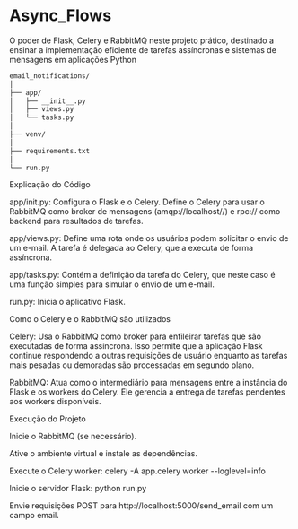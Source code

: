 # Async_Flows
O poder de Flask, Celery e RabbitMQ neste projeto prático, destinado a ensinar a implementação eficiente de tarefas assíncronas e sistemas de mensagens em aplicações Python


``` markdown
email_notifications/
│
├── app/
│   ├── __init__.py
│   ├── views.py
│   └── tasks.py
│
├── venv/
│
├── requirements.txt
│
└── run.py

```

Explicação do Código

app/init.py: Configura o Flask e o Celery. Define o Celery para usar o RabbitMQ como broker de mensagens (amqp://localhost//) e rpc:// como backend para resultados de tarefas.
    
app/views.py: Define uma rota onde os usuários podem solicitar o envio de um e-mail. A tarefa é delegada ao Celery, que a executa de forma assíncrona.
    
app/tasks.py: Contém a definição da tarefa do Celery, que neste caso é uma função simples para simular o envio de um e-mail.
    
run.py: Inicia o aplicativo Flask.

Como o Celery e o RabbitMQ são utilizados


Celery: Usa o RabbitMQ como broker para enfileirar tarefas que são executadas de forma assíncrona. Isso permite que a aplicação Flask continue respondendo a outras requisições de usuário enquanto as tarefas mais pesadas ou demoradas são processadas em segundo plano.
    
RabbitMQ: Atua como o intermediário para mensagens entre a instância do Flask e os workers do Celery. Ele gerencia a entrega de tarefas pendentes aos workers disponíveis.

Execução do Projeto

Inicie o RabbitMQ (se necessário).
    
Ative o ambiente virtual e instale as dependências.
    
Execute o Celery worker: celery -A app.celery worker --loglevel=info
    
Inicie o servidor Flask: python run.py
    
Envie requisições POST para http://localhost:5000/send_email com um campo email.
